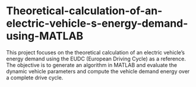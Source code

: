 # Theoretical-calculation-of-an-electric-vehicle-s-energy-demand-using-MATLAB
This project focuses on the theoretical calculation of an electric vehicle’s energy demand using the EUDC (European Driving Cycle) as a reference. The objective is to generate an algorithm in MATLAB and evaluate the dynamic vehicle parameters and compute the vehicle demand energy over a complete drive cycle.
